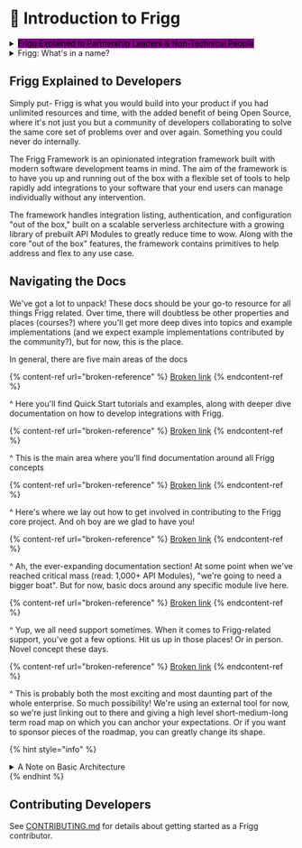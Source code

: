 # 🥳 Introduction to Frigg

<details>

<summary><mark style="background-color:purple;">Frigg Explained to Partnership Leaders &#x26; Non-Technical People</mark></summary>

The Frigg Integration Framework is a software development tool built to help engineers build integrations faster.

While we all know that new "tech partnerships" unlock business opportunities, integration development is a complex, product-driven process performed by engineers and designers. Partnership leaders can't conjure new integrations into existence; product & engineering resources must be engaged and supported.

Given these dynamics, partnership leaders often seek external vendors and tools to get integrations built. This search brings them to Frigg and [Left Hook](https://lefthook.com).

Before they can bring Frigg to their engineering colleagues, partnership leaders should understand Frigg at a non-technical level. Our [Non-Technical Overview Doc](https://docs.google.com/document/d/e/2PACX-1vRzCTIUhUj5NC5CKIOhn36NGu6TbUPMwMF5-hFLJ2fuhfrCJ2VXnabtxqE429iP1CxPPgPyhzez41jk/pub) is intended to provide this context and support your advocacy for using Frigg.

Meanwhile, Frigg's documentation site is targeted at engineers and product leaders who will need to understand the framework as a development tool.&#x20;

If you're ready to introduce Frigg to your technical colleagues, share this documentation site. Our [live demo site](https://demo.friggframework.,org) is also instructive to both technical and non-technical audiences as well.

Have questions? Chat with us

</details>

<details>

<summary>Frigg: What's in a name?</summary>

Frigg Defintion:

* Frigg \*\*\*\*is the Norse goddess of **marriage** and **partnerships**
* Frigg means **“Beloved”** in Old Norse
* She flies the earthly skies as a falcon
* She is known in folklore as the **“weaver of the clouds”**

The Frigg Integration Framework powers integrations between software companies, the majority of which are in the cloud, speeding up time to live on tech partnerships.

</details>

## Frigg Explained to Developers&#x20;

Simply put- Frigg is what you would build into your product if you had unlimited resources and time, with the added benefit of being Open Source, where it's not just you but a community of developers collaborating to solve the same core set of problems over and over again. Something you could never do internally.

The Frigg Framework is an opinionated integration framework built with modern software development teams in mind. The aim of the framework is to have you up and running out of the box with a flexible set of tools to help rapidly add integrations to your software that your end users can manage individually without any intervention.&#x20;

The framework handles integration listing, authentication, and configuration "out of the box," built on a scalable serverless architecture with a growing library of prebuilt API Modules to greatly reduce time to wow. Along with the core "out of the box" features, the framework contains primitives to help address and flex to any use case.&#x20;

## Navigating the Docs

We've got a lot to unpack! These docs should be your go-to resource for all things Frigg related. Over time, there will doubtless be other properties and places (courses?) where you'll get more deep dives into topics and example implementations (and we expect example implementations contributed by the community?), but for now, this is the place.

In general, there are five main areas of the docs

{% content-ref url="broken-reference" %}
[Broken link](broken-reference)
{% endcontent-ref %}

^ Here you'll find Quick Start tutorials and examples, along with deeper dive documentation on how to develop integrations with Frigg.

{% content-ref url="broken-reference" %}
[Broken link](broken-reference)
{% endcontent-ref %}

^ This is the main area where you'll find documentation around all Frigg concepts

{% content-ref url="broken-reference" %}
[Broken link](broken-reference)
{% endcontent-ref %}

^ Here's where we lay out how to get involved in contributing to the Frigg core project. And oh boy are we glad to have you!

{% content-ref url="broken-reference" %}
[Broken link](broken-reference)
{% endcontent-ref %}

^ Ah, the ever-expanding documentation section! At some point when we've reached critical mass (read: 1,000+ API Modules), "we're going to need a bigger boat". But for now, basic docs around any specific module live here.

{% content-ref url="broken-reference" %}
[Broken link](broken-reference)
{% endcontent-ref %}

^ Yup, we all need support sometimes. When it comes to Frigg-related support, you've got a few options. Hit us up in those places! Or in person. Novel concept these days.

{% content-ref url="broken-reference" %}
[Broken link](broken-reference)
{% endcontent-ref %}

^ This is probably both the most exciting and most daunting part of the whole enterprise. So much possibility! We're using an external tool for now, so we're just linking out to there and giving a high level short-medium-long term road map on which you can anchor your expectations. Or if you want to sponsor pieces of the roadmap, you can greatly change its shape.

{% hint style="info" %}
<details>

<summary>A Note on Basic Architecture</summary>

A Frigg Application is predominantly a backend microservice, with an optional frontend. Most Frigg adopters already have an existing frontend UI built using a framework of their choice, or will bake integration UX into their product's core code. Frigg ships with a simple library of components to get you started quickly. See more details about frontend options here.

In the backend, Frigg is based on the serverless.com framework. This key piece of technology and the underlying compute/architecture under the hood provides a number of advantages:

* Infrastructure-as-Code- The need to manually configure resources on the host provider is greatly reduced
* Deployable to your favorite host- AWS, GCP, Azure, any a list of many more are available
* Horizontal Scalability
* Pay as you go

</details>
{% endhint %}



## Contributing Developers

See [CONTRIBUTING.md](contributing/contributing/) for details about getting started as a Frigg contributor.
